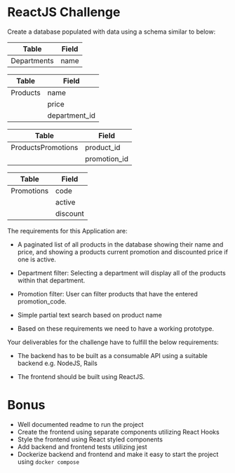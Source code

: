# ReactJS Challenge

Create a database populated with data using a schema similar to below:

| Table | Field |
| ------ | ------ |
| Departments | name |

| Table | Field |
| ------ | ------ |
| Products | name |
|  | price |
|  | department_id |

| Table | Field |
| ------ | ------ |
| ProductsPromotions | product_id |
|  | promotion_id |

| Table | Field |
| ------ | ------ |
| Promotions | code |
|  | active |
|  | discount |

The requirements for this Application are:

- A paginated list of all products in the database showing their name and price, and showing a products current promotion and discounted price if one is active.

- Department filter: Selecting a department will display all of the products within that department.

- Promotion filter: User can filter products that have the entered promotion_code.

- Simple partial text search based on product name

- Based on these requirements we need to have a working prototype.

Your deliverables for the challenge have to fulfill the below requirements:

- The backend has to be built as a consumable API using a suitable backend e.g. NodeJS, Rails

- The frontend should be built using ReactJS.

# Bonus

- Well documented readme to run the project 
- Create the frontend using separate components utilizing React Hooks
- Style the frontend using React styled components
- Add backend and frontend tests utilizing jest
- Dockerize backend and frontend and make it easy to start the project using `docker compose`